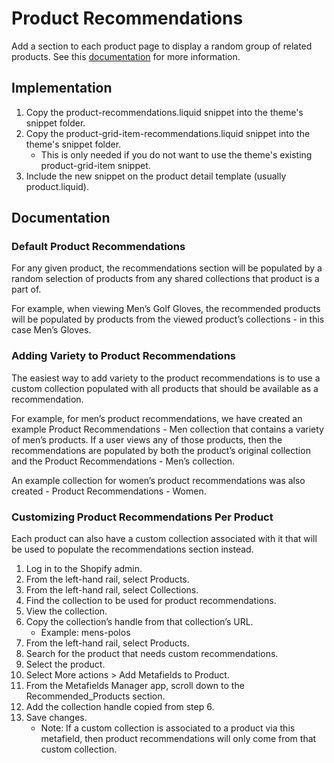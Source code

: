 # Product Recommendations
Add a section to each product page to display a random group of related products. See this [documentation](https://help.shopify.com/en/themes/customization/products/features/recommend-related-products#edit-your-theme-code-to-recommend-products-sectioned-themes-specific) for more information.

## Implementation
1. Copy the product-recommendations.liquid snippet into the theme's snippet folder.
2. Copy the product-grid-item-recommendations.liquid snippet into the theme's snippet folder.
    * This is only needed if you do not want to use the theme's existing product-grid-item snippet.
3. Include the new snippet on the product detail template (usually product.liquid).

## Documentation
### Default Product Recommendations
For any given product, the recommendations section will be populated by a random selection of products from any shared collections that product is a part of. 

For example, when viewing Men’s Golf Gloves, the recommended products will be populated by products from the viewed product’s collections - in this case Men’s Gloves.

### Adding Variety to Product Recommendations
The easiest way to add variety to the product recommendations is to use a custom collection populated with all products that should be available as a recommendation. 

For example, for men’s product recommendations, we have created an example Product Recommendations - Men collection that contains a variety of men’s products. If a user views any of those products, then the recommendations are populated by both the product’s original collection and the Product Recommendations - Men’s collection. 

An example collection for women’s product recommendations was also created - Product Recommendations - Women.

### Customizing Product Recommendations Per Product
Each product can also have a custom collection associated with it that will be used to populate the recommendations section instead. 

1. Log in to the Shopify admin.
2. From the left-hand rail, select Products.
3. From the left-hand rail, select Collections.
4. Find the collection to be used for product recommendations.
5. View the collection.
6. Copy the collection’s handle from that collection’s URL.
    * Example: mens-polos
7. From the left-hand rail, select Products.
8. Search for the product that needs custom recommendations.
9. Select the product.
10. Select More actions > Add Metafields to Product.
11. From the Metafields Manager app, scroll down to the Recommended_Products section. 
12. Add the collection handle copied from step 6. 
13. Save changes.
    * Note: If a custom collection is associated to a product via this metafield, then product recommendations will only come from that custom collection. 
